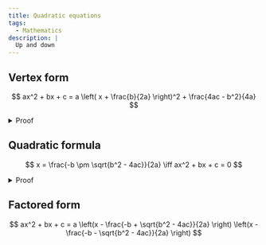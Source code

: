 ```yaml
---
title: Quadratic equations
tags:
  - Mathematics
description: |
  Up and down
---
```


## Vertex form

$$
ax^2 + bx + c =
  a \left( x + \frac{b}{2a} \right)^2 + \frac{4ac - b^2}{4a}
$$

<details>
  <summary>
    Proof
  </summary>

  <div class="p-4 rounded-lg ba b--light-gray markdown">

  $$
  \begin{multline}
  ax^2 + bx + c \\
  a \left( x^2 + \frac{bx}{a} + \frac{c}{a} \right) \\
  a \left( x^2 + \frac{bx}{a} + \left( \frac{b}{2a} \right)^2 + \frac{c}{a} - \left( \frac{b}{2a} \right)^2 \right) \\
  a \left( \left( x + \frac{b}{2a} \right)^2 + \frac{c}{a} - \left( \frac{b}{2a} \right)^2 \right) \\
  a \left( \left( x + \frac{b}{2a} \right)^2 + \frac{c}{a} - \frac{b^2}{4a^2} \right) \\
  a \left( \left( x + \frac{b}{2a} \right)^2 + \frac{4ca^2 - ab^2}{4a^3} \right) \\
  a \left( \left( x + \frac{b}{2a} \right)^2 + \frac{a \left( 4ac - b^2 \right)}{4a^3} \right) \\
  a \left( \left( x + \frac{b}{2a} \right)^2 + \frac{4ac - b^2}{4a^2} \right) \\
  a \left( x + \frac{b}{2a} \right)^2 + \frac{4ac - b^2}{4a} \\
  \end{multline}
  $$

  </div>
</details>

## Quadratic formula

$$
x = \frac{-b \pm \sqrt{b^2 - 4ac}}{2a} \iff ax^2 + bx + c = 0
$$

<details>
  <summary>
    Proof
  </summary>

  <div class="p-4 rounded-lg ba b--light-gray markdown">

  $$
  \begin{multline}
  ax^2 + bx + c = 0 \\
  a \left( x^2 + \frac{bx}{a} + \frac{c}{a} \right) = 0 \\
  x^2 + \frac{bx}{a} + \frac{c}{a} = 0 \\
  x^2 + \frac{bx}{a} + \left( \frac{b}{2a} \right)^2 + \frac{c}{a} - \left( \frac{b}{2a} \right)^2 = 0 \\
  \left( x + \frac{b}{2a} \right)^2 + \frac{c}{a} - \left( \frac{b}{2a} \right)^2 = 0 \\
  \left( x + \frac{b}{2a} \right)^2 + \frac{c}{a} - \frac{b^2}{4a^2} = 0 \\
  \left( x + \frac{b}{2a} \right)^2 + \frac{4ca^2 - ab^2}{4a^3} = 0 \\
  \left( x + \frac{b}{2a} \right)^2 + \frac{a \left( 4ac - b^2 \right)}{4a^3} = 0 \\
  \left( x + \frac{b}{2a} \right)^2 + \frac{4ac - b^2}{4a^2} = 0 \\
  \left( x + \frac{b}{2a} \right)^2 = \frac{b^2 - 4ac}{4a^2} \\
  x + \frac{b}{2a} = \pm \sqrt{\frac{b^2 - 4ac}{4a^2}} \\
  x + \frac{b}{2a} = \pm \frac{\sqrt{b^2 - 4ac}}{\sqrt{4a^2}} \\
  x + \frac{b}{2a} = \pm \frac{\sqrt{b^2 - 4ac}}{2a} \\
  x = \frac{-b}{2a} \pm \frac{\sqrt{b^2 - 4ac}}{2a} \\
  x = \frac{-b \pm \sqrt{b^2 - 4ac}}{2a} \\
  \end{multline}
  $$

  </div>
</details>

## Factored form

$$
ax^2 + bx + c = a \left(x - \frac{-b + \sqrt{b^2 - 4ac}}{2a} \right) \left(x - \frac{-b - \sqrt{b^2 - 4ac}}{2a} \right)
$$
